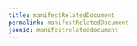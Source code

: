 ```yaml
---
title: manifestRelatedDocument
permalink: manifestRelatedDocument
jsonid: manifestrelateddocument
---
```

